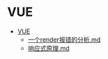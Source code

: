 # VUE

- [VUE](./README.md)  
    - [一个render报错的分析.md](./%E4%B8%80%E4%B8%AArender%E6%8A%A5%E9%94%99%E7%9A%84%E5%88%86%E6%9E%90.md)  
    - [响应式原理.md](./%E5%93%8D%E5%BA%94%E5%BC%8F%E5%8E%9F%E7%90%86.md)  